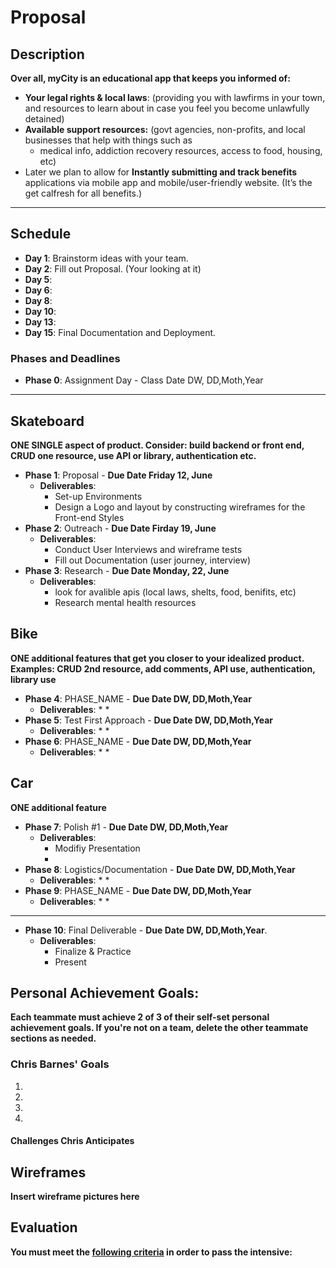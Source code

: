 # Proposal


## Description

**Over all, myCity is an educational app that keeps you informed of:**

- **Your legal rights & local laws**: (providing you with lawfirms in your town, and resources to learn about in case you feel you become unlawfully detained)
- **Available support resources:**   (govt agencies, non-profits, and local businesses that help with things such as
    - medical info, addiction recovery resources, access to food, housing, etc)
- Later we plan to allow for **Instantly submitting and track benefits** applications via mobile app and mobile/user-friendly website. (It’s the get calfresh for all benefits.)

<hr>

## Schedule

* **Day 1**: Brainstorm ideas with your team.
* **Day 2**: Fill out Proposal.     (Your looking at it)
* **Day 5**: 
* **Day 6**: 
* **Day 8**: 
* **Day 10**: 
* **Day 13**: 
* **Day 15**: Final Documentation and Deployment.


### Phases and Deadlines

- **Phase 0**: Assignment Day - Class Date DW, DD,Moth,Year

<hr>

## Skateboard

**ONE SINGLE aspect of product. Consider: build backend or front end, CRUD one resource, use API or library, authentication etc.**

- **Phase 1**: Proposal - **Due Date Friday 12, June**
    * **Deliverables**:
        * Set-up Environments	
        * Design a Logo and layout by constructing wireframes for the Front-end Styles
- **Phase 2**: Outreach - **Due Date Firday 19, June**
    * **Deliverables**:
        * Conduct User Interviews and wireframe tests
        * Fill out Documentation (user journey, interview)
- **Phase 3**: Research - **Due Date Monday, 22, June**
    * **Deliverables**:
        * look for avalible apis	(local laws, shelts, food, benifits, etc)
        * Research mental health resources

## Bike
**ONE additional features that get you closer to your idealized product. Examples: CRUD 2nd resource, add comments, API use, authentication, library use** 

- **Phase 4**: PHASE_NAME - **Due Date DW, DD,Moth,Year**
    * **Deliverables**:
        *
        *
- **Phase 5**: Test First Approach - **Due Date DW, DD,Moth,Year**
    * **Deliverables**:
        *
        *
- **Phase 6**: PHASE_NAME - **Due Date DW, DD,Moth,Year**
    * **Deliverables**:
        *
        *


## Car
**ONE additional feature** 

- **Phase 7**: Polish #1 - **Due Date DW, DD,Moth,Year**
    * **Deliverables**:
        * Modifiy Presentation
        *
- **Phase 8**: Logistics/Documentation - **Due Date DW, DD,Moth,Year**
    * **Deliverables**:
        *
        *
- **Phase 9**: PHASE_NAME - **Due Date DW, DD,Moth,Year**
    * **Deliverables**:
        *
        *

<hr>

- **Phase 10**: Final Deliverable - **Due Date DW, DD,Moth,Year**.
    * **Deliverables**:
        * Finalize & Practice 
        * Present


## Personal Achievement Goals:

**Each teammate must achieve 2 of 3 of their self-set personal achievement goals. If you're not on a team, delete the other teammate sections as needed.**


### Chris Barnes' Goals

1. 
2. 
3. 
4. 

#### Challenges Chris Anticipates


<!--
### Name' Goals

1. 
2. 
3. 

#### Challenges Name Anticipates


### Name's Goals

1. 
2. 
3. 

#### Challenges Name Anticipates



### Name's Goals

1. 
2. 
3.  

#### Challenges Name Anticipates
-->


## Wireframes

**Insert wireframe pictures here**

<!-- ![wireframe_landing](static/img/wireframes/landing.png)
![wireframe_detail](static/img/wireframes/detail.png)
![wireframe_creators](static/img/wireframes/creators.png) -->


## Evaluation

**You must meet the [following criteria](Docs/Rubirc-Scoring.md) in order to pass the intensive:**
